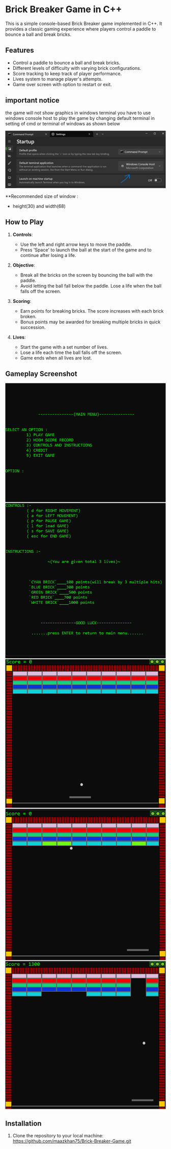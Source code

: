 # Brick Breaker Game in C++

This is a simple console-based Brick Breaker game implemented in C++. It provides a classic gaming experience where players control a paddle to bounce a ball and break bricks.

## Features

- Control a paddle to bounce a ball and break bricks.
- Different levels of difficulty with varying brick configurations.
- Score tracking to keep track of player performance.
- Lives system to manage player's attempts.
- Game over screen with option to restart or exit.

## important notice
 the game will not show graphics in windows terminal you have to use windows console host to play the game by changing default terminal in setting of cmd or terminal of windows as shown below

 ![instruction](images/6.png)

 **Recommended size of window : 
 - height(30) and width(68)


## How to Play

1. **Controls**:
   - Use the left and right arrow keys to move the paddle.
   - Press 'Space' to launch the ball at the start of the game and to continue after losing a life.

2. **Objective**:
   - Break all the bricks on the screen by bouncing the ball with the paddle.
   - Avoid letting the ball fall below the paddle. Lose a life when the ball falls off the screen.

3. **Scoring**:
   - Earn points for breaking bricks. The score increases with each brick broken.
   - Bonus points may be awarded for breaking multiple bricks in quick succession.

4. **Lives**:
   - Start the game with a set number of lives.
   - Lose a life each time the ball falls off the screen.
   - Game ends when all lives are lost.

## Gameplay Screenshot

![gameMenu](images/1.png)
![gameControls](images/2.png)
![gameplay](images/3.png)
![gameplay](images/4.png)
![gameplay](images/5.png)


## Installation

1. Clone the repository to your local machine: https://github.com/maazkhan75/Brick-Breaker-Game.git


